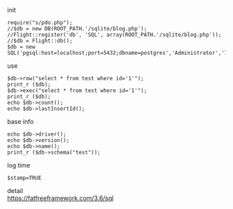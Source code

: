 init   
```
require("s/pdo.php");   
//$db = new DB(ROOT_PATH.'/sqlite/blog.php');   
//Flight::register('db', 'SQL', array(ROOT_PATH.'/sqlite/blog.php'));   
//$db = Flight::db();   
$db = new SQL('pgsql:host=localhost;port=5432;dbname=postgres','Administrator','123456');   
```
use   
```
$db->row("select * from test where id='1'");   
print_r ($db);   
$db->exec("select * from test where id='1'");   
print_r ($db);  
echo $db->count();   
echo $db->lastInsertId();   
```
base info   
```
echo $db->driver();   
echo $db->version();   
echo $db->name();   
print_r ($db->schema("test"));   
```
log time   
```
$stamp=TRUE   
```
detail   
https://fatfreeframework.com/3.6/sql   
